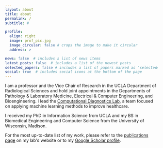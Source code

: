 ```yaml
---
layout: about
title: about
permalink: /
subtitle: #

profile:
  align: right
  image: prof_pic.jpg
  image_circular: false # crops the image to make it circular
  address: > 

news: false  # includes a list of news items
latest_posts: false  # includes a list of the newest posts
selected_papers: false # includes a list of papers marked as "selected={true}"
social: true  # includes social icons at the bottom of the page
---
```


I am a professor and the Vice Chair of Research in the UCLA Department of Radiological Sciences and hold joint appointments in the Departments of Pathology & Laboratory Medicine, Electrical & Computer Engineering, and Bioengineering. I lead the <a href="https://cdx.seas.ucla.edu">Computational Diagnostics Lab</a>, a team focused on applying machine learning methods to improve healthcare. 

I received my PhD in Information Science from UCLA and my BS in Biomedical Engineering and Computer Science from the University of Wisconsin, Madison.

For the most up-to-date list of my work, please refer to the <a href="https://cdx.seas.ucla.edu/publications/">publications page</a> on my lab's website or to my <a href="https://scholar.google.com/citations?user=ghhboLQAAAAJ">Google Scholar profile</a>.